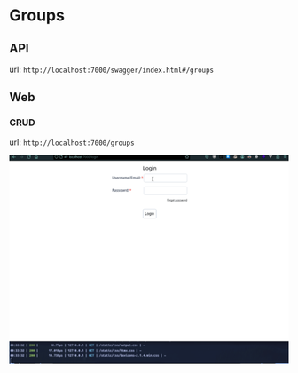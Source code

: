 # Groups

## API
url: `http://localhost:7000/swagger/index.html#/groups`

## Web
### CRUD

url: `http://localhost:7000/groups`

![](../../../assets/screenshots/group_web.gif)
